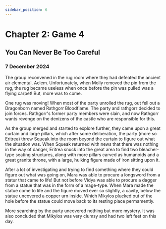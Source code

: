```yaml
---
sidebar_position: 6
---
```


# Chapter 2: Game 4

## You Can Never Be Too Careful

### 7 December 2024

The group reconvened in the rug room where they had defeated the ancient air elemental, Aelem. Unfortunately, when Molly removed the pin from the rug, the rug became useless when once before the pin was pulled was a flying carpet! But, more was to come.

One rug was moving! When most of the party unrolled the rug, out fell out a Dragonborn named Rathgorr Bloodflame. The party and rathgorr decided to join forces. Rathgorr's former party members were slain, and now Rathgorr wants revenge on the denizens of the castle who are responsible for this.

As the group merged and started to explore further, they came upon a great curtain and large pillars, which after some deliberation, the party (more so Eritrea) threw Squeak into the room beyond the curtain to figure out what the situation was. When Squeak returned with news that there was nothing in the way of danger, Eritrea snuck into the great area to find two bleacher-type seating structures, along with more pillars carved as humanoids and a great granite throne, with a large, hulking figure made of iron sitting upon it.

After a lot of investigating and trying to find something where they could figure out what was going on, Mara was able to procure a longsword from a statur that came to life! But not before Vidya was able to procure a dagger from a statue that was in the form of a mage-type. When Mara made the statue come to life and the figure moved ever so slightly, a cavity, below the statue uncovered a copper urn inside. Which Mikylos plucked out of the hole before the statue could move back to its resting place permamently.

More searching by the party uncovered nothing but more mystery. It was also concluded that Mikylos was very clumsy and had two left feet on this day.
